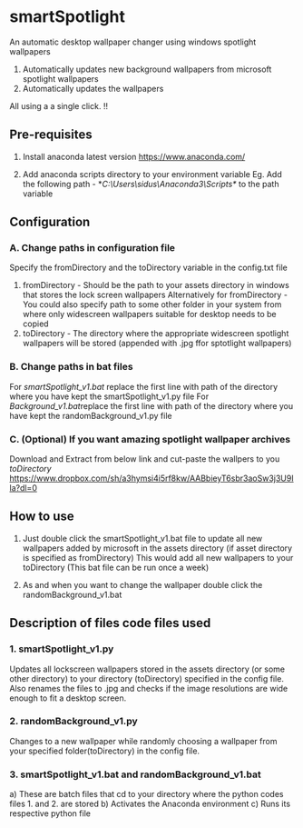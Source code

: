 # smartSpotlight
An automatic desktop wallpaper changer using windows spotlight wallpapers 
1. Automatically updates new background wallpapers from microsoft spotlight wallpapers
2. Automatically updates the wallpapers

All using a a single click. !!

## Pre-requisites
1. Install anaconda latest version
https://www.anaconda.com/

2. Add anaconda scripts directory to your environment variable
Eg. Add the following path - **C:\Users\sidus\Anaconda3\Scripts\** to the path variable

## Configuration

### A. Change paths in configuration file

Specify the fromDirectory and the toDirectory variable in the config.txt file
1. fromDirectory - Should be the path to your assets directory in windows that stores the lock screen wallpapers
Alternatively for fromDirectory - You could also specify path to some other folder in your system from where only widescreen wallpapers suitable for desktop needs to be copied
2. toDirectory - The directory where the appropriate widescreen spotlight wallpapers will be stored (appended with .jpg ffor sptotlight wallpapers)

### B. Change paths in bat files
For *smartSpotlight_v1.bat* replace the first line with path of the directory where you have kept the smartSpotlight_v1.py file
For  *Background_v1.bat*replace the first line with path of the directory where you have kept the randomBackground_v1.py file


### C. (Optional) If you want amazing spotlight wallpaper archives
Download and Extract from below link and cut-paste the wallpers to you *toDirectory*
https://www.dropbox.com/sh/a3hymsi4i5rf8kw/AABbieyT6sbr3aoSw3j3U9Ila?dl=0

## How to use

1. Just double click the smartSpotlight_v1.bat file to update all new wallpapers added by microsoft in the assets directory (if asset directory is specified as fromDirectory)
This would add all new wallpapers to your toDirectory (This bat file can be run once a week)

2. As and when you want to change the wallpaper double click the randomBackground_v1.bat


## Description of files code files used

### 1. smartSpotlight_v1.py
Updates all lockscreen wallpapers stored in the assets directory (or some other directory) to your directory (toDirectory) specified in the config file. Also renames the files to .jpg and checks if the image resolutions are wide enough to fit a desktop screen.

### 2. randomBackground_v1.py
Changes to a new wallpaper while randomly choosing a wallpaper from your specified folder(toDirectory) in the config file.

### 3. smartSpotlight_v1.bat and randomBackground_v1.bat
a) These are batch files that cd to your directory where the python codes files 1. and 2. are stored
b) Activates the Anaconda environment
c) Runs its respective python file
